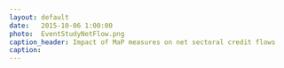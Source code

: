 ```yaml
---
layout: default
date:   2015-10-06 1:00:00
photo:  EventStudyNetFlow.png
caption_header: Impact of MaP measures on net sectoral credit flows
caption: 
---
```

